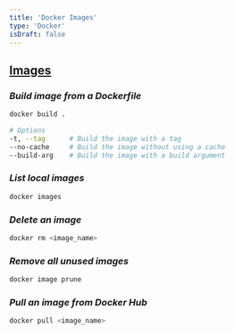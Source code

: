```yaml
---
title: 'Docker Images'
type: 'Docker'
isDraft: false
---
```


## [Images](#images)

### _Build image from a Dockerfile_

```sh
docker build .

# Options
-t, --tag      # Build the image with a tag
--no-cache     # Build the image without using a cache
--build-arg    # Build the image with a build argument
```

### _List local images_

```sh
docker images
```

### _Delete an image_

```sh
docker rm <image_name>
```

### _Remove all unused images_

```sh
docker image prune
```

### _Pull an image from Docker Hub_

```sh
docker pull <image_name>
```
